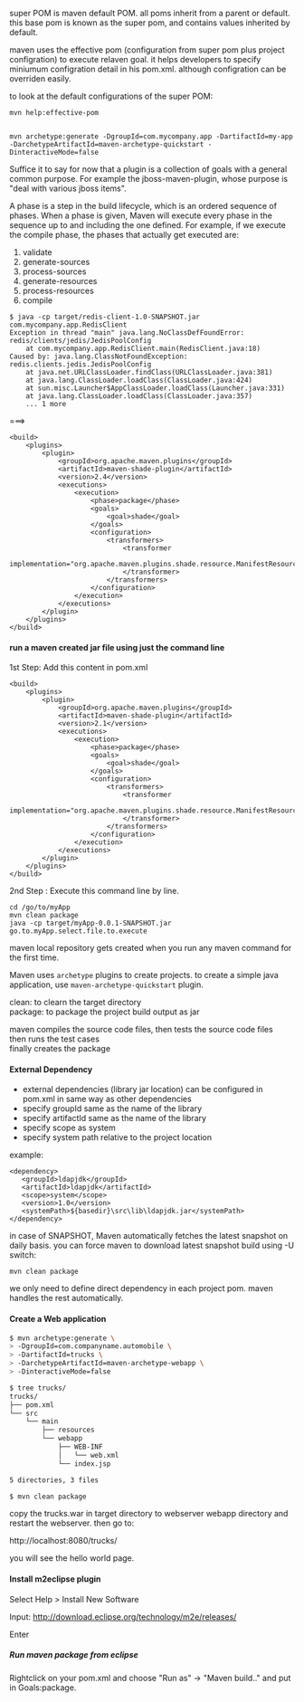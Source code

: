 
super POM is maven default POM. all poms inherit from a parent or default. this base pom is known as the super pom, and contains values inherited by default.

maven uses the effective pom (configuration from super pom plus project configration) to execute relaven goal. it helps developers to specify miniumum configration detail in his pom.xml. although configration can be overriden easily.

to look at the default configurations of the super POM:

    mvn help:effective-pom


    mvn archetype:generate -DgroupId=com.mycompany.app -DartifactId=my-app -DarchetypeArtifactId=maven-archetype-quickstart -DinteractiveMode=false

Suffice it to say for now that a plugin is a collection of goals with a general common purpose. For example the jboss-maven-plugin, whose purpose is "deal with various jboss items".

A phase is a step in the build lifecycle, which is an ordered sequence of phases. When a phase is given, Maven will execute every phase in the sequence up to and including the one defined. For example, if we execute the compile phase, the phases that actually get executed are:

1. validate
2. generate-sources
3. process-sources
4. generate-resources
5. process-resources
6. compile

```
$ java -cp target/redis-client-1.0-SNAPSHOT.jar com.mycompany.app.RedisClient
Exception in thread "main" java.lang.NoClassDefFoundError: redis/clients/jedis/JedisPoolConfig
    at com.mycompany.app.RedisClient.main(RedisClient.java:18)
Caused by: java.lang.ClassNotFoundException: redis.clients.jedis.JedisPoolConfig
    at java.net.URLClassLoader.findClass(URLClassLoader.java:381)
    at java.lang.ClassLoader.loadClass(ClassLoader.java:424)
    at sun.misc.Launcher$AppClassLoader.loadClass(Launcher.java:331)
    at java.lang.ClassLoader.loadClass(ClassLoader.java:357)
    ... 1 more
```
===>
```
<build>
    <plugins>
        <plugin>
            <groupId>org.apache.maven.plugins</groupId>
            <artifactId>maven-shade-plugin</artifactId>
            <version>2.4</version>
            <executions>
                <execution>
                    <phase>package</phase>
                    <goals>
                        <goal>shade</goal>
                    </goals>
                    <configuration>
                        <transformers>
                            <transformer
                                implementation="org.apache.maven.plugins.shade.resource.ManifestResourceTransformer">
                            </transformer>
                        </transformers>
                    </configuration>
                </execution>
            </executions>
        </plugin>
    </plugins>
</build>
```

#### run a maven created jar file using just the command line

1st Step: Add this content in pom.xml
```
<build>
    <plugins>
        <plugin>
            <groupId>org.apache.maven.plugins</groupId>
            <artifactId>maven-shade-plugin</artifactId>
            <version>2.1</version>
            <executions>
                <execution>
                    <phase>package</phase>
                    <goals>
                        <goal>shade</goal>
                    </goals>
                    <configuration>
                        <transformers>
                            <transformer
                                implementation="org.apache.maven.plugins.shade.resource.ManifestResourceTransformer">
                            </transformer>
                        </transformers>
                    </configuration>
                </execution>
            </executions>
        </plugin>
    </plugins>
</build>
```
2nd Step : Execute this command line by line.
```
cd /go/to/myApp
mvn clean package
java -cp target/myApp-0.0.1-SNAPSHOT.jar go.to.myApp.select.file.to.execute
```

maven local repository gets created when you run any maven command for the first time.

Maven uses `archetype` plugins to create projects.
to create a simple java application, use `maven-archetype-quickstart` plugin.


clean: to clearn the target directory  
package: to package the project build output as jar

maven compiles the source code files, then tests the source code files  
then runs the test cases  
finally creates the package  

#### External Dependency
* external dependencies (library jar location) can be configured in pom.xml in same way as other dependencies
* specify groupId same as the name of the library
* specify artifactId same as the name of the library
* specify scope as system
* specify system path relative to the project location

example:
```
<dependency>
   <groupId>ldapjdk</groupId>
   <artifactId>ldapjdk</artifactId>
   <scope>system</scope>
   <version>1.0</version>
   <systemPath>${basedir}\src\lib\ldapjdk.jar</systemPath>
</dependency>
```

in case of SNAPSHOT, Maven automatically fetches the latest snapshot on daily basis. you can force maven to download latest snapshot build using -U switch:
```
mvn clean package
```

we only need to define direct dependency in each project pom. maven handles the rest automatically.

#### Create a Web application

```bash
$ mvn archetype:generate \
> -DgroupId=com.companyname.automobile \
> -DartifactId=trucks \
> -DarchetypeArtifactId=maven-archetype-webapp \
> -DinteractiveMode=false

$ tree trucks/
trucks/
├── pom.xml
└── src
    └── main
        ├── resources
        └── webapp
            ├── WEB-INF
            │   └── web.xml
            └── index.jsp

5 directories, 3 files

$ mvn clean package


```
copy the trucks.war in target directory to webserver webapp directory and restart the webserver. then go to:

http://localhost:8080/trucks/

you will see the hello world page.

#### Install m2eclipse plugin

Select Help > Install New Software

Input:
http://download.eclipse.org/technology/m2e/releases/

Enter

##### Run maven package from eclipse

Rightclick on your pom.xml and choose "Run as" -> "Maven build.." and put in Goals:package.
